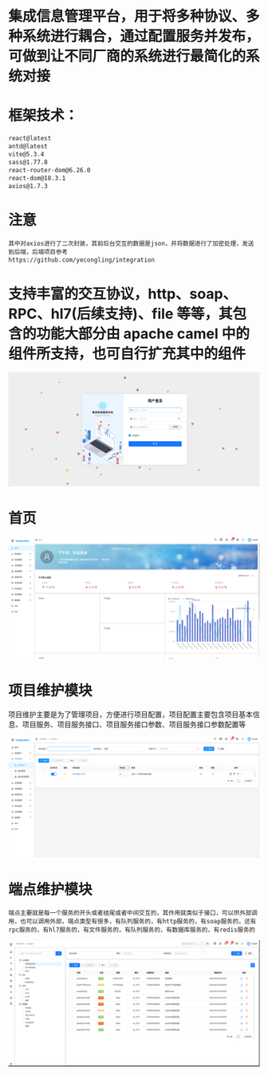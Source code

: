 # 集成信息管理平台，用于将多种协议、多种系统进行耦合，通过配置服务并发布，可做到让不同厂商的系统进行最简化的系统对接

# 框架技术： 
    react@latest  
    antd@latest 
    vite@5.3.4  
    sass@1.77.8
    react-router-dom@6.26.0
    react-dom@18.3.1
    axios@1.7.3
# 注意
    其中对axios进行了二次封装，其前后台交互的数据是json，并将数据进行了加密处理，发送到后端，后端项目参考
    https://github.com/yecongling/integration

# 支持丰富的交互协议，http、soap、RPC、hl7(后续支持)、file 等等，其包含的功能大部分由 apache camel 中的组件所支持，也可自行扩充其中的组件

![login.png](public/login.png)

# 首页

![home.png](public/home.png)

# 项目维护模块

项目维护主要是为了管理项目，方便进行项目配置，项目配置主要包含项目基本信息、项目服务、项目服务接口、项目服务接口参数、项目服务接口参数配置等

![project.png](public/project.png)

# 端点维护模块

    端点主要就是每一个服务的开头或者结尾或者中间交互的，其作用就类似于接口，可以供外部调用，也可以调用外部，端点类型有很多，有队列服务的，有http服务的，有soap服务的，还有rpc服务的，有hl7服务的，有文件服务的，有队列服务的，有数据库服务的，有redis服务的

![endpoint.png](public/endpoint.png)
